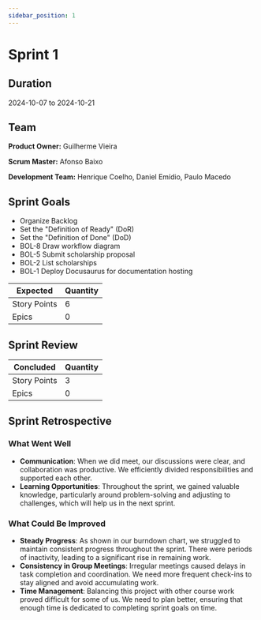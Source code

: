 ```yaml
---
sidebar_position: 1
---
```


# Sprint 1

## Duration

2024-10-07 to 2024-10-21

## Team

**Product Owner:** Guilherme Vieira

**Scrum Master:** Afonso Baixo

**Development Team:** Henrique Coelho, Daniel Emídio, Paulo Macedo

## Sprint Goals 

- Organize Backlog
- Set the "Definition of Ready" (DoR) 
- Set the "Definition of Done" (DoD)
- BOL-8 Draw workflow diagram
- BOL-5 Submit scholarship proposal
- BOL-2 List scholarships
- BOL-1 Deploy Docusaurus for documentation hosting

|   Expected   | Quantity |
|--------------|----------|
| Story Points | 6        |
| Epics        | 0        |

## Sprint Review

|   Concluded   | Quantity |
|---------------|----------|
| Story Points  | 3        |
| Epics         | 0        |

## Sprint Retrospective

### What Went Well
- **Communication**: When we did meet, our discussions were clear, and collaboration was productive. We efficiently divided responsibilities and supported each other.
- **Learning Opportunities**: Throughout the sprint, we gained valuable knowledge, particularly around problem-solving and adjusting to challenges, which will help us in the next sprint.

### What Could Be Improved
- **Steady Progress**: As shown in our burndown chart, we struggled to maintain consistent progress throughout the sprint. There were periods of inactivity, leading to a significant rise in remaining work. 
- **Consistency in Group Meetings**: Irregular meetings caused delays in task completion and coordination. We need more frequent check-ins to stay aligned and avoid accumulating work.
- **Time Management**: Balancing this project with other course work proved difficult for some of us. We need to plan better, ensuring that enough time is dedicated to completing sprint goals on time.